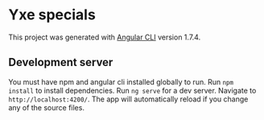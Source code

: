 # Yxe specials

This project was generated with [Angular CLI](https://github.com/angular/angular-cli) version 1.7.4.

## Development server
You must have npm and angular cli installed globally to run.
Run `npm install` to install dependencies.
Run `ng serve` for a dev server. Navigate to `http://localhost:4200/`. The app will automatically reload if you change any of the source files.

